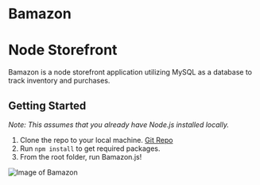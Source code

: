 # Bamazon
# Node Storefront

Bamazon is a node storefront application utilizing MySQL as a database to track inventory and purchases.

## Getting Started

*Note: This assumes that you already have Node.js installed locally.*

1. Clone the repo to your local machine. [Git Repo](https://github.com/iangoodnight/Bamazon.git)
1. Run ```npm install``` to get required packages.
1. From the root folder, run Bamazon.js!


![Image of Bamazon](https://photos.app.goo.gl/jrWuYM48dvVz2QkN2)
